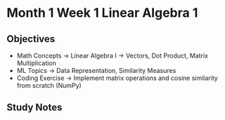 # Month 1 Week 1 Linear Algebra 1

## Objectives
- Math Concepts -> Linear Algebra I -> Vectors, Dot Product, Matrix Multiplication 
- ML Topics -> Data Representation, Similarity Measures 
- Coding Exercise -> Implement matrix operations and cosine similarity from scratch (NumPy)

## Study Notes 
